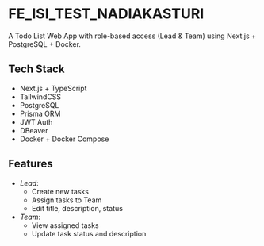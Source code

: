 # FE_ISI_TEST_NADIAKASTURI

A Todo List Web App with role-based access (Lead & Team) using Next.js + PostgreSQL + Docker.

## Tech Stack
- Next.js + TypeScript
- TailwindCSS
- PostgreSQL
- Prisma ORM
- JWT Auth
- DBeaver
- Docker + Docker Compose

## Features
- *Lead*:
  - Create new tasks
  - Assign tasks to Team
  - Edit title, description, status
- *Team*:
  - View assigned tasks
  - Update task status and description